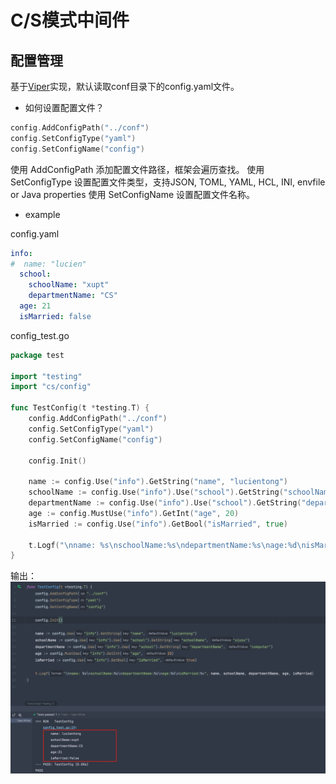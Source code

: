 # C/S模式中间件

## 配置管理
基于[Viper](https://github.com/spf13/viper)实现，默认读取conf目录下的config.yaml文件。

- 如何设置配置文件？

```go
config.AddConfigPath("../conf")
config.SetConfigType("yaml")
config.SetConfigName("config")
```
使用 AddConfigPath 添加配置文件路径，框架会遍历查找。
使用 SetConfigType 设置配置文件类型，支持JSON, TOML, YAML, HCL, INI, envfile or Java properties
使用 SetConfigName 设置配置文件名称。

- example

config.yaml
```yaml
info:
#  name: "lucien"
  school:
    schoolName: "xupt"
    departmentName: "CS"
  age: 21
  isMarried: false

```
config_test.go
``` go
package test

import "testing"
import "cs/config"

func TestConfig(t *testing.T) {
	config.AddConfigPath("../conf")
	config.SetConfigType("yaml")
	config.SetConfigName("config")

	config.Init()

	name := config.Use("info").GetString("name", "lucientong")
	schoolName := config.Use("info").Use("school").GetString("schoolName", "xiyou")
	departmentName := config.Use("info").Use("school").GetString("departmentName", "computer")
	age := config.MustUse("info").GetInt("age", 20)
	isMarried := config.Use("info").GetBool("isMarried", true)

	t.Logf("\nname: %s\nschoolName:%s\ndepartmentName:%s\nage:%d\nisMarried:%v", name, schoolName, departmentName, age, isMarried)
}

```

输出：
![](./documents/16498665310696.jpg)
